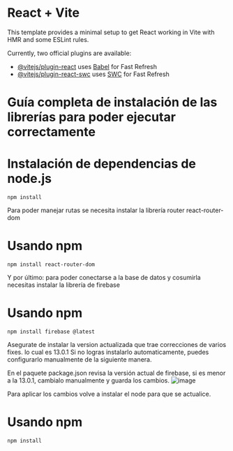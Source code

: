 # React + Vite

This template provides a minimal setup to get React working in Vite with HMR and some ESLint rules.

Currently, two official plugins are available:

- [@vitejs/plugin-react](https://github.com/vitejs/vite-plugin-react/blob/main/packages/plugin-react/README.md) uses [Babel](https://babeljs.io/) for Fast Refresh
- [@vitejs/plugin-react-swc](https://github.com/vitejs/vite-plugin-react-swc) uses [SWC](https://swc.rs/) for Fast Refresh

# Guía completa de instalación de las librerías para poder ejecutar correctamente

# Instalación de dependencias de node.js
 
    npm install

Para poder manejar rutas se necesita instalar la librería router react-router-dom

# Usando npm 

    npm install react-router-dom

Y por último: para poder conectarse a la base de datos y cosumirla necesitas instalar la librería de firebase

# Usando npm

    npm install firebase @latest 

  Asegurate de instalar la version actualizada que trae correcciones de varios fixes. lo cual es 13.0.1
Si no logras instalarlo automaticamente, puedes configurarlo manualmente de la siguiente manera.

En el paquete package.json revisa la versión actual de firebase, si es menor a la 13.0.1, cambialo manualmente y guarda los cambios. ![image](https://github.com/user-attachments/assets/ac79ef35-aed1-48e6-816d-de7d21e707eb)

Para aplicar los cambios volve a instalar el node para que se actualice.

# Usando npm

    npm install
